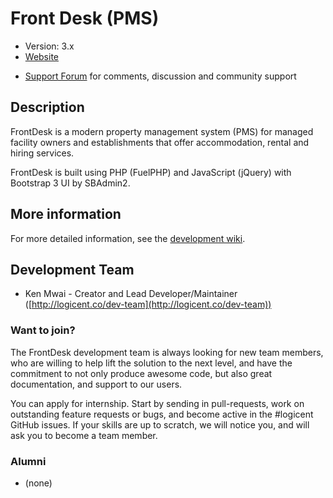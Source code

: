 # Front Desk (PMS)

* Version: 3.x
* [Website](https://logicent.com)
<!-- [Release Documentation](https://github.com/logicent/frontdesk/docs) -->
<!-- [Release API browser](https://github.com/logicent/frontdesk/) -->
<!-- [Development branch Documentation](https://github.com/logicent/frontdesk/dev-docs) -->
<!-- [Development branch API browser](https://github.com/logicent/frontdesk/dev-api) -->
* [Support Forum](https://github.com/logicent/frontdesk/issues) for comments, discussion and community support

## Description

FrontDesk is a modern property management system (PMS) for managed facility owners and establishments that offer accommodation, rental and hiring services.

FrontDesk is built using PHP (FuelPHP) and JavaScript (jQuery) with Bootstrap 3 UI by SBAdmin2.

## More information

For more detailed information, see the [development wiki](https://github.com/logicent/frontdesk/wiki).

## Development Team

* Ken Mwai - Creator and Lead Developer/Maintainer ([http://logicent.co/dev-team](http://logicent.co/dev-team))

### Want to join?

The FrontDesk development team is always looking for new team members, who are willing to help lift the solution to the next level, and have the commitment to not only produce awesome code, but also great documentation, and support to our users.

You can apply for internship. Start by sending in pull-requests, work on outstanding feature requests or bugs, and become active in the #logicent GitHub issues. If your skills are up to scratch, we will notice you, and will ask you to become a team member.

### Alumni

* (none)
